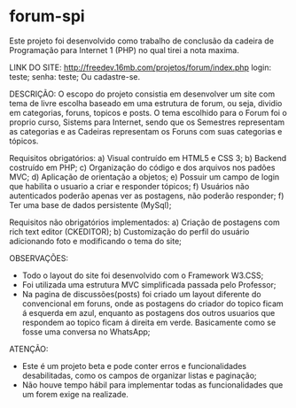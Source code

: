 # forum-spi
Este projeto foi desenvolvido como trabalho de conclusão da cadeira de Programação para Internet 1 (PHP) no qual tirei a nota maxima.

LINK DO SITE:
http://freedev.16mb.com/projetos/forum/index.php 
login: teste;
senha: teste;
Ou cadastre-se.


DESCRIÇÃO:
O escopo do projeto consistia em desenvolver um site com tema de livre escolha baseado em uma estrutura de forum, ou seja, dividio em categorias, foruns, topicos e posts. O tema escolhido para o Forum foi o proprio curso, Sistems para Internet, sendo que os Semestres representam as categorias e as Cadeiras representam os Foruns com suas categorias e tópicos. 

Requisitos obrigatórios:
 a) Visual contruído em HTML5 e CSS 3;
 b) Backend costruído em PHP;
 c) Organização do código e dos arquivos nos padões MVC;
 d) Aplicação de orientação a objetos;
 e) Possuir um campo de login que habilita o usuario a criar e responder tópicos;
 f) Usuários não autenticados poderão apenas ver as postagens, não poderão responder;
 f) Ter uma base de dados persistente (MySql);
 
Requisitos não obrigatórios implementados:
 a) Criação de postagens com rich text editor (CKEDITOR);
 b) Customização do perfil do usuário adicionando foto e modificando o tema do site;
 
OBSERVAÇÕES:
 - Todo o layout do site foi desenvolvido com o Framework W3.CSS;
 - Foi utilizada uma estrutura MVC simplificada passada pelo Professor;
 - Na pagina de discussões(posts) foi criado um layout diferente do convencional em foruns, onde as postagens do criador do topico ficam á esquerda em azul, enquanto as postagens dos outros usuarios que respondem ao topico ficam á direita em verde. Basicamente como se fosse uma conversa no WhatsApp;

ATENÇÃO:
 - Este é um projeto beta e pode conter erros e funcionalidades desabilitadas, como os campos de organizar listas e paginação;
 - Não houve tempo hábil para implementar todas as funcionalidades que um forem exige na realizade.
 

